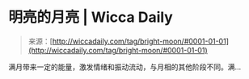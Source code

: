 <!--yml

category: 未分类

date: 2024-06-12 18:24:52

-->

# 明亮的月亮 | Wicca Daily

> 来源：[http://wiccadaily.com/tag/bright-moon/#0001-01-01](http://wiccadaily.com/tag/bright-moon/#0001-01-01)

满月带来一定的能量，激发情绪和振动流动，与月相的其他阶段不同。满…
